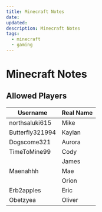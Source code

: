 ```yaml
---
title: Minecraft Notes
date: 
updated: 
description: Minecraft Notes
tags: 
  - minecraft
  - gaming
---
```

# Minecraft Notes

## Allowed Players
| Username | Real Name |
| ---- | ---- |
| northsaluki615 | Mike |
| Butterfly321994 | Kaylan |
| Dogscome321 | Aurora |
| TimeToMine99 | Cody |
|  | James |
| Maenahhh | Mae |
|  | Orion |
| Erb2apples | Eric |
| Obetzyea | Oliver |
